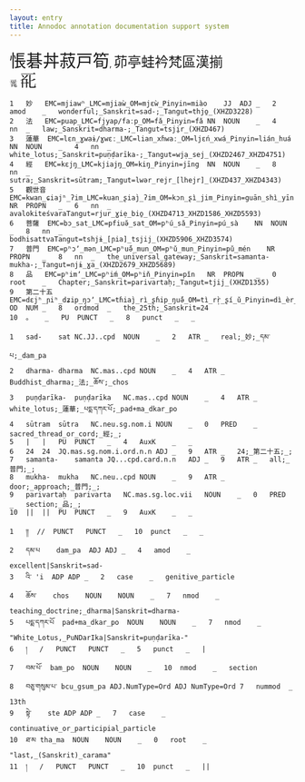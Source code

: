 ```yaml
---
layout: entry
title: Annodoc annotation documentation support system
---
```


<span style="font-family: 'Mojikyo M202'; font-size: 22pt;">悵碁丼菽戸筍</span>, <span style="font-family: 'Mojikyo M202'; font-size: 18pt;">茆亭</span><span style="font-family: 'Mojikyo M203'; font-size: 18pt;">蛙衿</span><span style="font-family: 'Mojikyo M202'; font-size: 18pt;">梵區</span><span style="font-family: 'Mojikyo M203'; font-size: 18pt;">漢</span><span style="font-family: 'Mojikyo M202'; font-size: 18pt;">揃</span><br>
𗴼
<span style="font-family: 'TangutYinchuan'; font-size: 22pt;">&#x17008;</span>

~~~ conllu
1	妙	EMC=mjiawʰ_LMC=mjiaẁ_OM=mjɛẁ_Pinyin=miào	JJ	ADJ	_	2	amod	_	wonderful;_Sanskrit=sad-;_Tangut=thjo̱_(XHZD3228)
2	法	EMC=puap_LMC=fjyap/faːp_OM=fǎ_Pinyin=fǎ	NN	NOUN	_	4	nn	_	law;_Sanskrit=dharma-;_Tangut=tsji̱r_(XHZD467)
3	蓮華	EMC=lɛn_ɣwaɨ/ɣwɛː_LMC=lian_xɦwaː_OM=ljɛń_xwá_Pinyin=lián_huá	NN	NOUN	_	4	nn	_	white_lotus;_Sanskrit=puṇḍarīka-;_Tangut=wjạ_sej_(XHZD2467_XHZD4751)
4	經	EMC=kɛjŋ_LMC=kjiajŋ_OM=kiŋ_Pinyin=jīng	NN	NOUN	_	8	nn	_	sutra;_Sanskrit=sūtram;_Tangut=lwər_rejr_[lhejr]_(XHZD437_XHZD4343)
5	觀世音	EMC=kwan_ɕiajʰ_ʔim_LMC=kuan_ʂiaj̀_ʔim_OM=kɔn_ʂì_jim_Pinyin=guān_shì_yīn	NR	PROPN	_	6	nn	_	avalokiteśvaraTangut=rjur_ɣiẹ_bio̱_(XHZD4713_XHZD1586_XHZD5593)
6	菩薩	EMC=bɔ_sat_LMC=pfiuə̆_sat_OM=pʰú_sǎ_Pinyin=pú_sà	NN	NOUN	_	8	nn	_	bodhisattvaTangut=tshjɨ_[ɲia]_tsjij_(XHZD5906_XHZD3574)
7	普門	EMC=pʰɔʼ_mən_LMC=pʰuə̆́_mun_OM=pʰǔ_mun_Pinyin=pǔ_mén	NR	PROPN	_	8	nn	_	the_universal_gateway;_Sanskrit=samanta-mukha-;_Tangut=njɨ_ɣa_(XHZD2679_XHZD5689)
8	品	EMC=pʰimʼ_LMC=pʰiḿ_OM=pʰiň_Pinyin=pǐn	NR	PROPN	_	0	root	_	Chapter;_Sanskrit=parivartaḥ;_Tangut=tjij_(XHZD1355)
9	第二十五	EMC=dɛjʰ_ɲiʰ_dʑip_ŋɔʼ_LMC=tɦiaj̀_rì_ʂɦip_ŋuə̆́_OM=tì_rr̩̀_ʂí_ǔ_Pinyin=dì_èr_shí_wǔ	OD	NUM	_	8	ordmod	_	the_25th;_Sanskrit=24
10	。	_	PU	PUNCT	_	8	punct	_	_

~~~

~~~ conllu
1	sad-	sat	NC.JJ..cpd	NOUN	_	2	ATR	_	real;_妙;_དམ་པ;_dam_pa
2	dharma-	dharma	NC.mas..cpd	NOUN	_	4	ATR	_	Buddhist_dharma;_法;_ཆོས་;_chos
3	puṇḍarīka-	puṇḍarīka	NC.mas..cpd	NOUN	_	4	ATR	_	white_lotus;_蓮華;_པདྨ་དཀར་པོ;_pad+ma_dkar_po
4	sūtram	sūtra	NC.neu.sg.nom.i	NOUN	_	0	PRED	_	sacred_thread_or_cord;_經;_;
5	|	|	PU	PUNCT	_	4	AuxK	_	_
6	24	24	JQ.mas.sg.nom.i.ord.n.n	ADJ	_	9	ATR	_	24;_第二十五;_;
7	samanta-	samanta	JQ...cpd.card.n.n	ADJ	_	9	ATR	_	all;_普門;_;
8	mukha-	mukha	NC.neu..cpd	NOUN	_	9	ATR	_	door;_approach;_普門;_;
9	parivartaḥ	parivarta	NC.mas.sg.loc.vii	NOUN	_	0	PRED	_	section;_品;_;
10	||	||	PU	PUNCT	_	9	AuxK	_	_

~~~

~~~ conllu
1	།།	//	PUNCT	PUNCT	_	10	punct	_	_
2	དམ་པ	dam_pa	ADJ	ADJ	_	4	amod	_	excellent|Sanskrit=sad-
3	འི་	'i	ADP	ADP	_	2	case	_	genitive_particle
4	ཆོས་	chos	NOUN	NOUN	_	7	nmod	_	teaching_doctrine;_dharma|Sanskrit=dharma-
5	པདྨ་དཀར་པོ	pad+ma_dkar_po	NOUN	NOUN	_	7	nmod	_	"White_Lotus,_PuNDarIka|Sanskrit=puṇḍarīka-"
6	།	/	PUNCT	PUNCT	_	5	punct	_	|
7	བམ་པོ་	bam_po	NOUN	NOUN	_	10	nmod	_	section
8	བཅུ་གསུམ་པ་	bcu_gsum_pa	ADJ.NumType=Ord	ADJ	NumType=Ord	7	nummod	_	13th
9	སྟེ་	ste	ADP	ADP	_	7	case	_	continuative_or_participial_particle
10	ཐ་མ	tha_ma	NOUN	NOUN	_	0	root	_	"last,_(Sanskrit)_carama"
11	།	/	PUNCT	PUNCT	_	10	punct	_	||

~~~